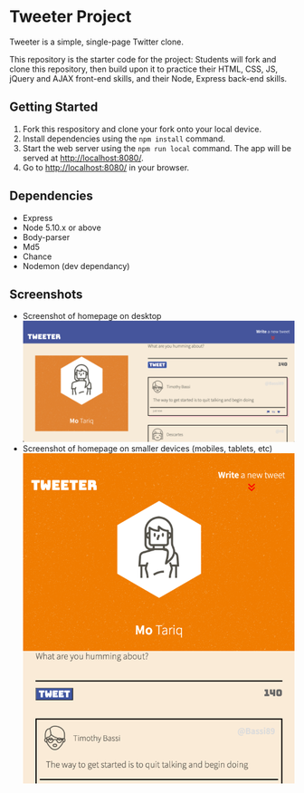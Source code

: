 # Tweeter Project

Tweeter is a simple, single-page Twitter clone.

This repository is the starter code for the project: Students will fork and clone this repository, then build upon it to practice their HTML, CSS, JS, jQuery and AJAX front-end skills, and their Node, Express back-end skills.

## Getting Started

1. Fork this respository and clone your fork onto your local device.
2. Install dependencies using the `npm install` command.
3. Start the web server using the `npm run local` command. The app will be served at <http://localhost:8080/>.
4. Go to <http://localhost:8080/> in your browser.

## Dependencies

- Express
- Node 5.10.x or above
- Body-parser
- Md5
- Chance
- Nodemon (dev dependancy)

## Screenshots

- Screenshot of homepage on desktop
  !["Screenshot of homepage on desktop"](https://github.com/momotrq94/tweeter/blob/master/docs/tweeter-homepage-desktop.png)
- Screenshot of homepage on smaller devices (mobiles, tablets, etc)
  !["Screenshot of homepage on smaller devices (mobiles, tablets etc)"](https://github.com/momotrq94/tweeter/blob/master/docs/tweeter-homepage-mobile.png)
